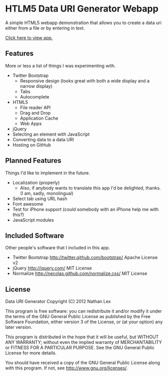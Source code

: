 HTLM5 Data URI Generator Webapp
===============================

A simple HTML5 webapp demonstration that allows you to create a data uri either from a file or by entering in text.

[Click here to view app.](http://higgs1.github.com/HTLM5-Data-URI-Generator-Webapp/)

Features
--------
More or less a list of things I was experimenting with.
* Twitter Bootstrap
  * Responsive design (looks great with both a wide display and a narrow display)
  * Tabs
  * Autocomplete
* HTML5
  * File reader API
  * Drag and Drop
  * Application Cache
  * Web Apps
* jQuery
* Selecting an element with JavaScript
* Converting data to a data URI
* Hosting on GitHub

Planned Features
----------------
Things I'd like to implement in the future.
* Localization (properly)
  * Also, if anybody wants to translate this app I'd be delighted, thanks. (I am, sadly, monolingual)
* Select tab using URL hash
* Font awesome
* Test for iPhone support (could somebody with an iPhone help me with this?)
* JavaScript modules

Included Software
-----------------
Other people's software that I included in this app.
* Twitter Bootstrap http://twitter.github.com/bootstrap/      Apache License v2
* jQuery            http://jquery.com/                        MIT License
* Normalize         http://necolas.github.com/normalize.css/  MIT License

License
-------
Data URI Generator
Copyright (C) 2012 Nathan Lex

This program is free software: you can redistribute it and/or modify
it under the terms of the GNU General Public License as published by
the Free Software Foundation, either version 3 of the License, or
(at your option) any later version.

This program is distributed in the hope that it will be useful,
but WITHOUT ANY WARRANTY; without even the implied warranty of
MERCHANTABILITY or FITNESS FOR A PARTICULAR PURPOSE.  See the
GNU General Public License for more details.

You should have received a copy of the GNU General Public License
along with this program.  If not, see <http://www.gnu.org/licenses/>.
